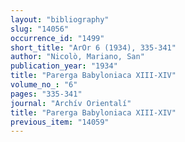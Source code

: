 ```yaml
---
layout: "bibliography"
slug: "14056"
occurrence_id: "1499"
short_title: "ArOr 6 (1934), 335-341"
author: "Nicolò, Mariano, San"
publication_year: "1934"
title: "Parerga Babyloniaca XIII-XIV"
volume_no_: "6"
pages: "335-341"
journal: "Archív Orientalí"
title: "Parerga Babyloniaca XIII-XIV"
previous_item: "14059"
---
```

